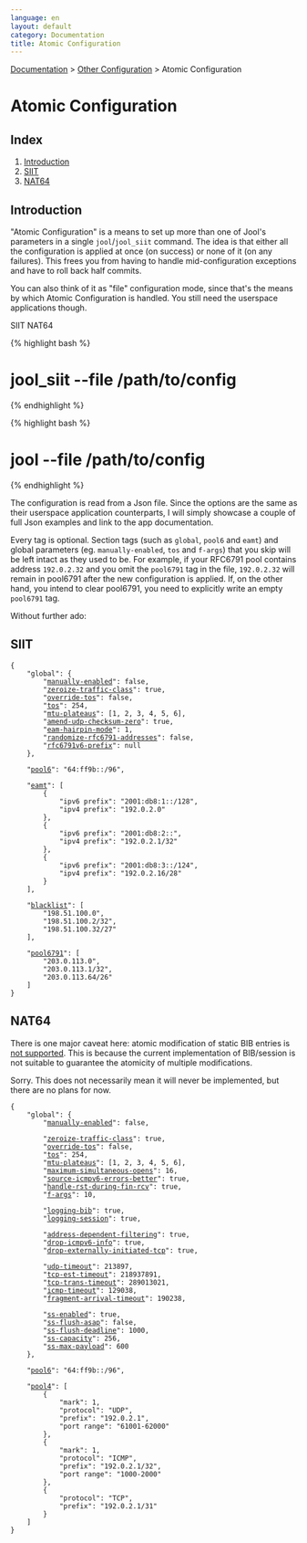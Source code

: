 ```yaml
---
language: en
layout: default
category: Documentation
title: Atomic Configuration
---
```


[Documentation](documentation.html) > [Other Configuration](documentation.html#other-configuration) > Atomic Configuration

# Atomic Configuration

## Index

1. [Introduction](#introduction)
2. [SIIT](#siit)
3. [NAT64](#nat64)

## Introduction

"Atomic Configuration" is a means to set up more than one of Jool's parameters in a single `jool`/`jool_siit` command. The idea is that either all the configuration is applied at once (on success) or none of it (on any failures). This frees you from having to handle mid-configuration exceptions and have to roll back half commits.

You can also think of it as "file" configuration mode, since that's the means by which Atomic Configuration is handled. You still need the userspace applications though.

<div class="distro-menu">
	<span class="distro-selector" onclick="showDistro(this);">SIIT</span>
	<span class="distro-selector" onclick="showDistro(this);">NAT64</span>
</div>

<!-- SIIT -->
{% highlight bash %}
# jool_siit --file /path/to/config
{% endhighlight %}

<!-- NAT64 -->
{% highlight bash %}
# jool --file /path/to/config
{% endhighlight %}

The configuration is read from a Json file. Since the options are the same as their userspace application counterparts, I will simply showcase a couple of full Json examples and link to the app documentation.

Every tag is optional. Section tags (such as `global`, `pool6` and `eamt`) and global parameters (eg. `manually-enabled`, `tos` and `f-args`) that you skip will be left intact as they used to be. For example, if your RFC6791 pool contains address `192.0.2.32` and you omit the `pool6791` tag in the file, `192.0.2.32` will remain in pool6791 after the new configuration is applied. If, on the other hand, you intend to clear pool6791, you need to explicitly write an empty `pool6791` tag.

Without further ado:

## SIIT

<pre><code>{
	"global": {
		"<a href="usr-flags-global.html#enable---disable">manually-enabled</a>": false,
		"<a href="usr-flags-global.html#zeroize-traffic-class">zeroize-traffic-class</a>": true,
		"<a href="usr-flags-global.html#override-tos">override-tos</a>": false,
		"<a href="usr-flags-global.html#tos">tos</a>": 254,
		"<a href="usr-flags-global.html#mtu-plateaus">mtu-plateaus</a>": [1, 2, 3, 4, 5, 6],
		"<a href="usr-flags-global.html#amend-udp-checksum-zero">amend-udp-checksum-zero</a>": true,
		"<a href="usr-flags-global.html#eam-hairpin-mode">eam-hairpin-mode</a>": 1,
		"<a href="usr-flags-global.html#randomize-rfc6791-addresses">randomize-rfc6791-addresses</a>": false,
		"<a href="usr-flags-global.html#rfc6791v6-prefix">rfc6791v6-prefix</a>": null
	},

	"<a href="usr-flags-pool6.html">pool6</a>": "64:ff9b::/96",

	"<a href="usr-flags-eamt.html">eamt</a>": [
		{
			"ipv6 prefix": "2001:db8:1::/128",
			"ipv4 prefix": "192.0.2.0"
		},
		{
			"ipv6 prefix": "2001:db8:2::",
			"ipv4 prefix": "192.0.2.1/32"
		},
		{
			"ipv6 prefix": "2001:db8:3::/124",
			"ipv4 prefix": "192.0.2.16/28"
		}
	],

	"<a href="usr-flags-blacklist.html">blacklist</a>": [
		"198.51.100.0",
		"198.51.100.2/32",
		"198.51.100.32/27"
	],

	"<a href="usr-flags-pool6791.html">pool6791</a>": [
		"203.0.113.0",
		"203.0.113.1/32",
		"203.0.113.64/26"
	]
}</code></pre>

## NAT64

There is one major caveat here: atomic modification of static BIB entries is [not supported](https://github.com/NICMx/Jool/blob/v3.5.0/usr/common/target/json.c#L715). This is because the current implementation of BIB/session is not suitable to guarantee the atomicity of multiple modifications.

Sorry. This does not necessarily mean it will never be implemented, but there are no plans for now.

<pre><code>{
	"global": {
		"<a href="usr-flags-global.html#enable---disable">manually-enabled</a>": false,

		"<a href="usr-flags-global.html#zeroize-traffic-class">zeroize-traffic-class</a>": true,
		"<a href="usr-flags-global.html#override-tos">override-tos</a>": false,
		"<a href="usr-flags-global.html#tos">tos</a>": 254,
		"<a href="usr-flags-global.html#mtu-plateaus">mtu-plateaus</a>": [1, 2, 3, 4, 5, 6],
		"<a href="usr-flags-global.html#maximum-simultaneous-opens">maximum-simultaneous-opens</a>": 16,
		"<a href="usr-flags-global.html#source-icmpv6-errors-better">source-icmpv6-errors-better</a>": true,
		"<a href="usr-flags-global.html#handle-rst-during-fin-rcv">handle-rst-during-fin-rcv</a>": true,
		"<a href="usr-flags-global.html#f-args">f-args</a>": 10,

		"<a href="usr-flags-global.html#logging-bib">logging-bib</a>": true,
		"<a href="usr-flags-global.html#logging-session">logging-session</a>": true,

		"<a href="usr-flags-global.html#address-dependent-filtering">address-dependent-filtering</a>": true,
		"<a href="usr-flags-global.html#drop-icmpv6-info">drop-icmpv6-info</a>": true,
		"<a href="usr-flags-global.html#drop-externally-initiated-tcp">drop-externally-initiated-tcp</a>": true,

		"<a href="usr-flags-global.html#udp-timeout">udp-timeout</a>": 213897,
		"<a href="usr-flags-global.html#tcp-est-timeout">tcp-est-timeout</a>": 218937891,
		"<a href="usr-flags-global.html#tcp-trans-timeout">tcp-trans-timeout</a>": 289013021,
		"<a href="usr-flags-global.html#icmp-timeout">icmp-timeout</a>": 129038,
		"<a href="usr-flags-global.html#fragment-arrival-timeout">fragment-arrival-timeout</a>": 190238,

		"<a href="usr-flags-global.html#ss-enabled">ss-enabled</a>": true,
		"<a href="usr-flags-global.html#ss-flush-asap">ss-flush-asap</a>": false,
		"<a href="usr-flags-global.html#ss-flush-deadline">ss-flush-deadline</a>": 1000,
		"<a href="usr-flags-global.html#ss-capacity">ss-capacity</a>": 256,
		"<a href="usr-flags-global.html#ss-max-payload">ss-max-payload</a>": 600
	},

	"<a href="usr-flags-pool6.html">pool6</a>": "64:ff9b::/96",

	"<a href="usr-flags-pool4.html">pool4</a>": [
		{
			"mark": 1,
			"protocol": "UDP",
			"prefix": "192.0.2.1",
			"port range": "61001-62000"
		},
		{
			"mark": 1,
			"protocol": "ICMP",
			"prefix": "192.0.2.1/32",
			"port range": "1000-2000"
		},
		{
			"protocol": "TCP",
			"prefix": "192.0.2.1/31"
		}
	]
}</code></pre>
